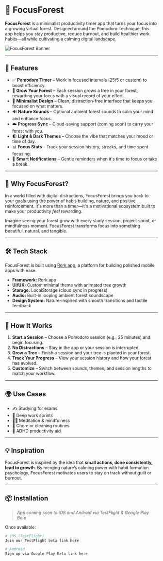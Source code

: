 # 🌲 FocusForest

**FocusForest** is a minimalist productivity timer app that turns your focus into a growing virtual forest. Designed around the Pomodoro Technique, this app helps you stay productive, reduce burnout, and build healthier work habits—all while cultivating a calming digital landscape.

![FocusForest Banner](https://your-image-link-here.com/banner.png) <!-- Replace with your actual image -->

---

## 🌟 Features

- ✅ **Pomodoro Timer** – Work in focused intervals (25/5 or custom) to boost efficiency.
- 🌳 **Grow Your Forest** – Each session grows a tree in your forest, rewarding your focus with a visual record of your effort.
- 🌿 **Minimalist Design** – Clean, distraction-free interface that keeps you focused on what matters.
- 🔊 **Nature Sounds** – Optional ambient forest sounds to calm your mind and enhance focus.
- ☁️ **Progress Sync** – Cloud-saving support (coming soon) to carry your forest with you.
- 🌓 **Light & Dark Themes** – Choose the vibe that matches your mood or time of day.
- 📊 **Focus Stats** – Track your session history, streaks, and time spent focusing.
- 🔔 **Smart Notifications** – Gentle reminders when it's time to focus or take a break.

---

## 🧘 Why FocusForest?

In a world filled with digital distractions, FocusForest brings you back to your goals using the power of habit-building, nature, and positive reinforcement. It's more than a timer—it's a motivational ecosystem built to make your productivity *feel* rewarding.

Imagine seeing your forest grow with every study session, project sprint, or mindfulness moment. FocusForest transforms focus into something beautiful, natural, and tangible.

---

## 🛠️ Tech Stack

FocusForest is built using [Rork.app](https://rork.app), a platform for building polished mobile apps with ease.

- **Framework:** Rork.app  
- **UI/UX:** Custom minimal theme with animated tree growth  
- **Storage:** LocalStorage (cloud sync in progress)  
- **Audio:** Built-in looping ambient forest soundscape  
- **Design System:** Nature-inspired with smooth transitions and tactile feedback  

---

## 📱 How It Works

1. **Start a Session** – Choose a Pomodoro session (e.g., 25 minutes) and begin focusing.  
2. **No Distractions** – Stay in the app or your session is interrupted.  
3. **Grow a Tree** – Finish a session and your tree is planted in your forest.  
4. **Track Your Progress** – View your session history and how your forest has evolved.  
5. **Customize** – Switch between sounds, themes, and session lengths to match your workflow.  

---

## 🌍 Use Cases

- ✍️ Studying for exams  
- 💼 Deep work sprints  
- 🧘‍♂️ Meditation & mindfulness  
- 🧹 Chore or cleaning routines  
- 🧠 ADHD productivity aid  

---

## 💡 Inspiration

FocusForest is inspired by the idea that **small actions, done consistently, lead to growth**. By merging nature’s calming power with habit formation psychology, FocusForest motivates users to stay on track without guilt or burnout.

---

## 📦 Installation

> *App coming soon to iOS and Android via TestFlight & Google Play Beta*

Once available:

```bash
# iOS (TestFlight)
Join our TestFlight beta link here

# Android
Sign up via Google Play Beta link here
